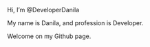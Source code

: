  Hi, I’m @DeveloperDanila
 
 My name is Danila, and profession is Developer.
 
 Welcome on my Github page.
